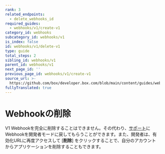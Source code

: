 ```yaml
---
rank: 3
related_endpoints:
  - delete_webhooks_id
required_guides:
  - webhooks/v1/create-v1
category_id: webhooks
subcategory_id: webhooks/v1
is_index: false
id: webhooks/v1/delete-v1
type: guide
total_steps: 2
sibling_id: webhooks/v1
parent_id: webhooks/v1
next_page_id: ''
previous_page_id: webhooks/v1/create-v1
source_url: >-
  https://github.com/box/developer.box.com/blob/main/content/guides/webhooks/v1/delete-v1.md
fullyTranslated: true
---
```

# Webhookの削除

V1 Webhookを完全に削除することはできません。その代わり、[サポート][support]にWebhookを開発者モードに戻してもらうことができます。また、開発者は、有効化URLに再度アクセスして \[**削除**] をクリックすることで、自分のアカウントからアプリケーションを削除することもできます。

<!-- i18n-enable localize-links -->

[support]: https://support.box.com/hc/requests/new

<!-- i18n-disable localize-links -->